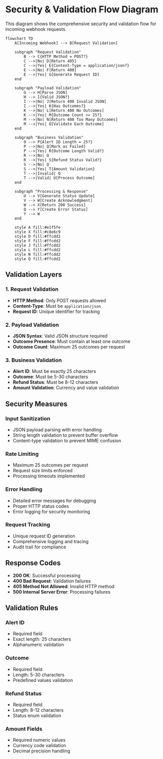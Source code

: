 # Security & Validation Flow Diagram

This diagram shows the comprehensive security and validation flow for incoming webhook requests.

```mermaid
flowchart TD
    A[Incoming Webhook] --> B[Request Validation]
    
    subgraph "Request Validation"
        B --> C{HTTP Method = POST?}
        C -->|No| D[Return 405]
        C -->|Yes| E{Content-Type = application/json?}
        E -->|No| F[Return 400]
        E -->|Yes| G[Generate Request ID]
    end
    
    subgraph "Payload Validation"
        G --> H[Parse JSON]
        H --> I{Valid JSON?}
        I -->|No| J[Return 400 Invalid JSON]
        I -->|Yes| K{Has Outcomes?}
        K -->|No| L[Return 400 No Outcomes]
        K -->|Yes| M{Outcome Count <= 25?}
        M -->|No| N[Return 400 Too Many Outcomes]
        M -->|Yes| O[Validate Each Outcome]
    end
    
    subgraph "Business Validation"
        O --> P{Alert ID Length = 25?}
        P -->|No| Q[Mark as Failed]
        P -->|Yes| R{Outcome Length Valid?}
        R -->|No| Q
        R -->|Yes| S{Refund Status Valid?}
        S -->|No| Q
        S -->|Yes| T{Amount Validation}
        T -->|Invalid| Q
        T -->|Valid| U[Process Outcome]
    end
    
    subgraph "Processing & Response"
        U --> V[Generate Status Update]
        V --> W[Create Acknowledgment]
        W --> X[Return 200 Success]
        Q --> Y[Create Error Status]
        Y --> W
    end
    
    style A fill:#e1f5fe
    style X fill:#c8e6c9
    style D fill:#ffcdd2
    style F fill:#ffcdd2
    style J fill:#ffcdd2
    style L fill:#ffcdd2
    style N fill:#ffcdd2
    style Q fill:#ffcdd2
```

## Validation Layers

### **1. Request Validation**
- **HTTP Method**: Only POST requests allowed
- **Content-Type**: Must be `application/json`
- **Request ID**: Unique identifier for tracking

### **2. Payload Validation**
- **JSON Syntax**: Valid JSON structure required
- **Outcome Presence**: Must contain at least one outcome
- **Outcome Count**: Maximum 25 outcomes per request

### **3. Business Validation**
- **Alert ID**: Must be exactly 25 characters
- **Outcome**: Must be 5-30 characters
- **Refund Status**: Must be 8-12 characters
- **Amount Validation**: Currency and value validation

## Security Measures

### **Input Sanitization**
- JSON payload parsing with error handling
- String length validation to prevent buffer overflow
- Content-type validation to prevent MIME confusion

### **Rate Limiting**
- Maximum 25 outcomes per request
- Request size limits enforced
- Processing timeouts implemented

### **Error Handling**
- Detailed error messages for debugging
- Proper HTTP status codes
- Error logging for security monitoring

### **Request Tracking**
- Unique request ID generation
- Comprehensive logging and tracing
- Audit trail for compliance

## Response Codes

- **200 OK**: Successful processing
- **400 Bad Request**: Validation failures
- **405 Method Not Allowed**: Invalid HTTP method
- **500 Internal Server Error**: Processing failures

## Validation Rules

### **Alert ID**
- Required field
- Exact length: 25 characters
- Alphanumeric validation

### **Outcome**
- Required field
- Length: 5-30 characters
- Predefined values validation

### **Refund Status**
- Required field
- Length: 8-12 characters
- Status enum validation

### **Amount Fields**
- Required numeric values
- Currency code validation
- Decimal precision handling
